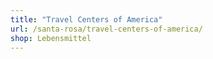 ```yaml
---
title: "Travel Centers of America"
url: /santa-rosa/travel-centers-of-america/
shop: Lebensmittel
---
```

